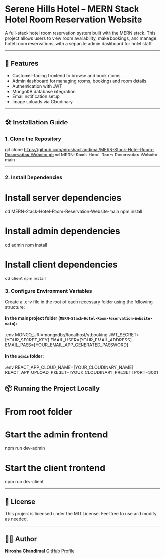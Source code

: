 # Serene Hills Hotel – MERN Stack Hotel Room Reservation Website

A full-stack hotel room reservation system built with the MERN stack. This project allows users to view room availability, make bookings, and manage hotel room reservations, with a separate admin dashboard for hotel staff.

---

## 🚀 Features

- Customer-facing frontend to browse and book rooms
- Admin dashboard for managing rooms, bookings and room details
- Authentication with JWT
- MongoDB database integration
- Email notification setup
- Image uploads via Cloudinary

---

## 🛠 Installation Guide

### 1. Clone the Repository

git clone https://github.com/niroshachandimal/MERN-Stack-Hotel-Room-Reservation-Website.git
cd MERN-Stack-Hotel-Room-Reservation-Website-main

---

### 2. Install Dependencies

# Install server dependencies
cd MERN-Stack-Hotel-Room-Reservation-Website-main
npm install

# Install admin dependencies
cd admin
npm install

# Install client dependencies
cd client
npm install


### 3. Configure Environment Variables

Create a .env file in the root of each necessary folder using the following structure:

#### In the main project folder (`MERN-Stack-Hotel-Room-Reservation-Website-main`):

.env
MONGO_URI=mongodb://localhost/ytbooking
JWT_SECRET=[YOUR_SECRET_KEY]
EMAIL_USER=[YOUR_EMAIL_ADDRESS]
EMAIL_PASS=[YOUR_EMAIL_APP_GENERATED_PASSWORD]

#### In the `admin` folder:

.env
REACT_APP_CLOUD_NAME=[YOUR_CLOUDINARY_NAME]
REACT_APP_UPLOAD_PRESET=[YOUR_CLOUDINARY_PRESET]
PORT=3001



## 📦 Running the Project Locally

# From root folder

# Start the admin frontend
npm run dev-admin

# Start the client frontend
npm run dev-client

---

## 🧾 License

This project is licensed under the MIT License.
Feel free to use and modify as needed.

---

## 🙋‍♂️ Author

**Nirosha Chandimal**
[GitHub Profile](https://github.com/niroshachandimal)

